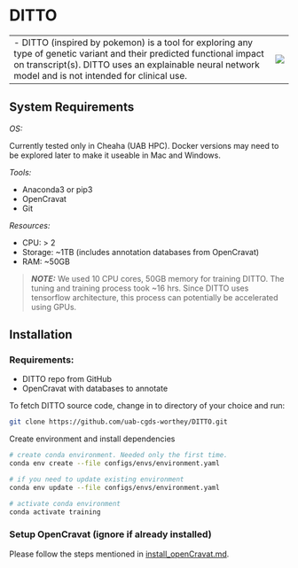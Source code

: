 # DITTO

<table border="0">

 <tr>
    <td>- DITTO (inspired by pokemon) is a tool for exploring any type of genetic variant and their predicted functional impact on transcript(s). DITTO uses an explainable neural network model and is not intended for clinical use.</td>
    <td><img src="https://media.giphy.com/media/pMFmBkBTsDMOY/giphy.gif"></td>
 </tr>
</table>



## System Requirements

*OS:*

 Currently tested only in Cheaha (UAB HPC). Docker versions may need to be explored later to make it useable in Mac and Windows.

*Tools:*

- Anaconda3 or pip3
- OpenCravat
- Git

*Resources:*

- CPU: > 2
- Storage: ~1TB (includes annotation databases from OpenCravat)
- RAM: ~50GB

> **_NOTE:_** We used 10 CPU cores, 50GB memory for training DITTO. The tuning and training process took ~16 hrs. Since
> DITTO uses tensorflow architecture, this process can potentially be accelerated using GPUs.


## Installation

### Requirements:

- DITTO repo from GitHub
- OpenCravat with databases to annotate


To fetch DITTO source code, change in to directory of your choice and run:

```sh
git clone https://github.com/uab-cgds-worthey/DITTO.git
```

Create environment and install dependencies

```sh
# create conda environment. Needed only the first time.
conda env create --file configs/envs/environment.yaml

# if you need to update existing environment
conda env update --file configs/envs/environment.yaml

# activate conda environment
conda activate training
```

### Setup OpenCravat (ignore if already installed)

Please follow the steps mentioned in [install_openCravat.md](docs/install_openCravat.md).


